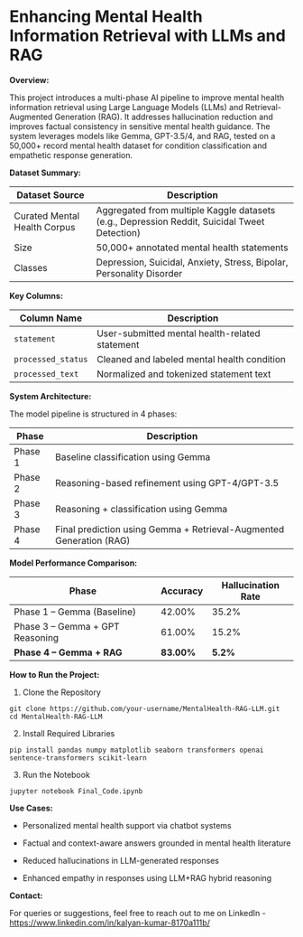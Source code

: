 # Enhancing Mental Health Information Retrieval with LLMs and RAG

**Overview:**

This project introduces a multi-phase AI pipeline to improve mental health information retrieval using Large Language Models (LLMs) and Retrieval-Augmented Generation (RAG). It addresses hallucination reduction and improves factual consistency in sensitive mental health guidance. The system leverages models like Gemma, GPT-3.5/4, and RAG, tested on a 50,000+ record mental health dataset for condition classification and empathetic response generation.

**Dataset Summary:**

| Dataset Source               | Description                                                                                  |
| ---------------------------- | -------------------------------------------------------------------------------------------- |
| Curated Mental Health Corpus | Aggregated from multiple Kaggle datasets (e.g., Depression Reddit, Suicidal Tweet Detection) |
| Size                         | 50,000+ annotated mental health statements                                                   |
| Classes                      | Depression, Suicidal, Anxiety, Stress, Bipolar, Personality Disorder                         |

**Key Columns:**

| Column Name        | Description                                    |
| ------------------ | ---------------------------------------------- |
| `statement`        | User-submitted mental health-related statement |
| `processed_status` | Cleaned and labeled mental health condition    |
| `processed_text`   | Normalized and tokenized statement text        |

**System Architecture:**

The model pipeline is structured in 4 phases:

| Phase   | Description                                                         |
| ------- | ------------------------------------------------------------------- |
| Phase 1 | Baseline classification using Gemma                                 |
| Phase 2 | Reasoning-based refinement using GPT-4/GPT-3.5                      |
| Phase 3 | Reasoning + classification using Gemma                              |
| Phase 4 | Final prediction using Gemma + Retrieval-Augmented Generation (RAG) |

**Model Performance Comparison:**

| Phase                           | Accuracy   | Hallucination Rate |
| ------------------------------- | ---------- | ------------------ |
| Phase 1 – Gemma (Baseline)      | 42.00%     | 35.2%              |
| Phase 3 – Gemma + GPT Reasoning | 61.00%     | 15.2%              |
| **Phase 4 – Gemma + RAG**       | **83.00%** | **5.2%**           |

**How to Run the Project:**

1. Clone the Repository

```
git clone https://github.com/your-username/MentalHealth-RAG-LLM.git
cd MentalHealth-RAG-LLM
```

2. Install Required Libraries

```
pip install pandas numpy matplotlib seaborn transformers openai sentence-transformers scikit-learn
```

3. Run the Notebook

```
jupyter notebook Final_Code.ipynb
```

**Use Cases:**

- Personalized mental health support via chatbot systems

- Factual and context-aware answers grounded in mental health literature

- Reduced hallucinations in LLM-generated responses

- Enhanced empathy in responses using LLM+RAG hybrid reasoning

**Contact:**

For queries or suggestions, feel free to reach out to me on LinkedIn - https://www.linkedin.com/in/kalyan-kumar-8170a111b/







